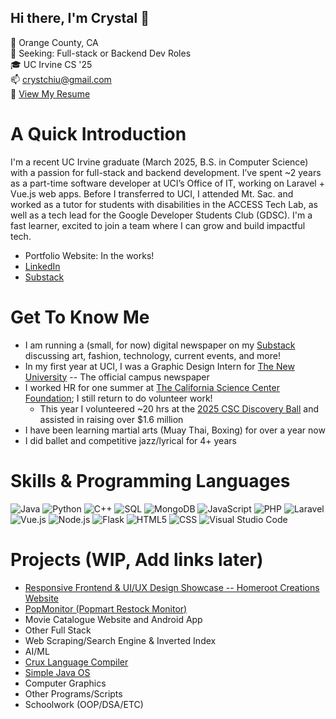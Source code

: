 ## Hi there, I'm Crystal 👋 
📍 Orange County, CA  
💼 Seeking: Full-stack or Backend Dev Roles  
🎓 UC Irvine CS '25  
📫 crystchiu@gmail.com  
📄 [View My Resume](./CrystalChiu-Resume.pdf)

# A Quick Introduction
I'm a recent UC Irvine graduate (March 2025, B.S. in Computer Science) with a passion for full-stack and backend development. I’ve spent ~2 years as a part-time software developer at UCI’s Office of IT, working on Laravel + Vue.js web apps. Before I transferred to UCI, I attended Mt. Sac. and worked as a tutor for students with disabilities in the ACCESS Tech Lab, as well as a tech lead for the Google Developer Students Club (GDSC). I'm a fast learner, excited to join a team where I can grow and build impactful tech.

- Portfolio Website: In the works!
- [LinkedIn](https://www.linkedin.com/in/crystal-chiu-741658232/)
- [Substack](https://substack.com/@thechiuchiuedition)

# Get To Know Me
- I am running a (small, for now) digital newspaper on my [Substack](https://substack.com/@thechiuchiuedition) discussing art, fashion, technology, current events, and more! 
- In my first year at UCI, I was a Graphic Design Intern for [The New University](https://www.newuniversity.org/) -- The official campus newspaper
- I worked HR for one summer at [The California Science Center Foundation](https://californiasciencecenter.org/); I still return to do volunteer work!
  - This year I volunteered ~20 hrs at the [2025 CSC Discovery Ball](https://californiasciencecenter.org/give-join/discovery-ball) and assisted in raising over $1.6 million
- I have been learning martial arts (Muay Thai, Boxing) for over a year now
- I did ballet and competitive jazz/lyrical for 4+ years

# Skills & Programming Languages
![Java](https://img.shields.io/badge/java-%23ED8B00.svg?style=for-the-badge&logo=java&logoColor=white)
![Python](https://img.shields.io/badge/python-3670A0?style=for-the-badge&logo=python&logoColor=ffdd54)
![C++](https://img.shields.io/badge/-C++-blue?logo=cplusplus)
![SQL](https://img.shields.io/badge/postgresql-4169e1?style=for-the-badge&logo=postgresql&logoColor=white)
![MongoDB](https://img.shields.io/badge/-MongoDB-13aa52?style=for-the-badge&logo=mongodb&logoColor=white)
![JavaScript](https://shields.io/badge/JavaScript-F7DF1E?logo=JavaScript&logoColor=000&style=flat-square)
![PHP](https://shields.io/badge/-PHP-3776AB?style=flat&logo=php)
![Laravel](https://img.shields.io/badge/Laravel-2e2e2e?logo=laravel)
![Vue.js](https://img.shields.io/badge/Vue.js-35495E?style=for-the-badge&logo=vuedotjs&logoColor=4FC08D)
![Node.js](https://img.shields.io/badge/node.js-339933?style=for-the-badge&logo=Node.js&logoColor=white)
![Flask](https://img.shields.io/badge/Flask-000000?style=for-the-badge&logo=Flask&logoColor=white)
![HTML5](https://img.shields.io/badge/html5-%23E34F26.svg?style=for-the-badge&logo=html5&logoColor=white)
![CSS](https://img.shields.io/badge/CSS-239120?&style=for-the-badge&logo=css3&logoColor=white)
![Visual Studio Code](https://img.shields.io/badge/Visual%20Studio%20Code-0078d7.svg?style=for-the-badge&logo=visual-studio-code&logoColor=white)

# Projects (WIP, Add links later)
- [Responsive Frontend & UI/UX Design Showcase -- Homeroot Creations Website](https://roaring-maamoul-bc4bca.netlify.app/)
- [PopMonitor (Popmart Restock Monitor)](https://github.com/CrystalChiu/PopMonitor)
- Movie Catalogue Website and Android App
- Other Full Stack
- Web Scraping/Search Engine & Inverted Index
- AI/ML
- [Crux Language Compiler](https://github.com/CrystalChiu/CruxCompiler/tree/main)
- [Simple Java OS](https://github.com/CrystalChiu/Simple-OS)
- Computer Graphics
- Other Programs/Scripts
- Schoolwork (OOP/DSA/ETC)


